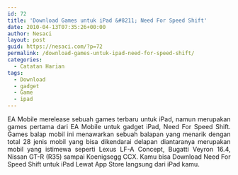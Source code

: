 ```yaml
---
id: 72
title: 'Download Games untuk iPad &#8211; Need For Speed Shift'
date: 2010-04-13T07:35:26+00:00
author: Nesaci
layout: post
guid: https://nesaci.com/?p=72
permalink: /download-games-untuk-ipad-need-for-speed-shift/
categories:
  - Catatan Harian
tags:
  - Download
  - gadget
  - Game
  - ipad
---
```

<p style="text-align: justify;">
  EA Mobile merelease sebuah games terbaru untuk iPad, namun merupakan games pertama dari EA Mobile untuk gadget iPad, Need For Speed Shift. Games balap mobil ini menawarkan sebuah balapan yang menarik dengan total 28 jenis mobil yang bisa dikendarai delapan diantaranya merupakan mobil yang istimewa seperti Lexus LF-A Concept, Bugatti Veyron 16.4, Nissan GT-R (R35) sampai Koenigsegg CCX. Kamu bisa Download Need For Speed Shift untuk iPad Lewat App Store langsung dari iPad kamu.
</p>